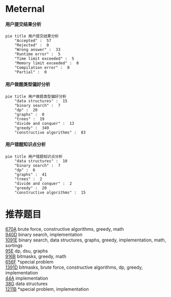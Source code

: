 # Meternal

<!-- tabs:start -->



#### **用户提交结果分析**

```mermaid
pie title 用户提交结果分析
    "Accepted" :  57
    "Rejected" :  0
    "Wrong answer" :  33
    "Runtime error" :  5
    "Time limit exceeded" :  5
    "Memory limit exceeded" :  0
    "Compilation error" :  0
    "Partial" :  0
```

#### **用户做题类型偏好分析**

```mermaid
pie title 用户做题类型偏好分析
    "data structures" :  15
    "binary search" :  7
    "dp" :  20
    "graphs" :  0
    "trees" :  19
    "divide and conquer" :  13
    "greedy" :  349
    "constructive algorithms" :  83
```
#### **用户错题知识点分析**

```mermaid
pie title 用户错题知识点分析
    "data structures" :  10
    "binary search" :  7
    "dp" :  6
    "graphs" :  41
    "trees" :  2
    "divide and conquer" :  2
    "greedy" :  20
    "constructive algorithms" :  15
```



<!-- tabs:end -->
# 推荐题目
[670A](https://codeforces.com/contest/670/problem/A)		brute force,
                        constructive algorithms,
                        greedy,
                        math		  
[940D](https://codeforces.com/contest/940/problem/D)		binary search,
                        implementation		  
[1091E](https://codeforces.com/contest/1091/problem/E)		binary search,
                        data structures,
                        graphs,
                        greedy,
                        implementation,
                        math,
                        sortings		  
[95E](https://codeforces.com/contest/95/problem/E)		dp,
                        dsu,
                        graphs		  
[916B](https://codeforces.com/contest/916/problem/B)		bitmasks,
                        greedy,
                        math		  
[656F](https://codeforces.com/contest/656/problem/F)		*special problem		  
[1391D](https://codeforces.com/contest/1391/problem/D)		bitmasks,
                        brute force,
                        constructive algorithms,
                        dp,
                        greedy,
                        implementation		  
[44A](https://codeforces.com/contest/44/problem/A)		implementation		  
[38G](https://codeforces.com/contest/38/problem/G)		data structures		  
[1211B](https://codeforces.com/contest/1211/problem/B)		*special problem,
                        implementation		  
